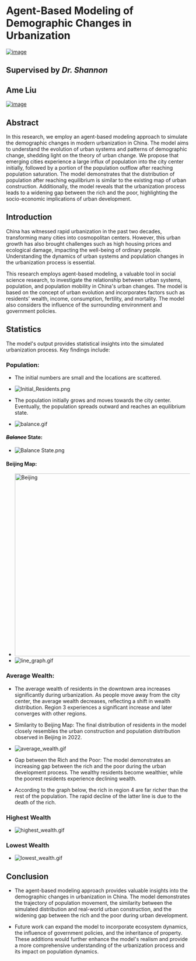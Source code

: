 # Agent-Based Modeling of Demographic Changes in Urbanization
[<img src="Images/Math.png" alt="image" width="">](https://research-repository.uwa.edu.au/en/persons/shannon-algar)

## Supervised by **___Dr. Shannon___**
## Ame Liu
[<img src="Images/Email.png" alt="image" width="">](mailto:22910358@student.uwa.edu.au)

## Abstract
In this research, we employ an agent-based modeling approach to simulate the demographic changes in modern urbanization in China. The model aims to understand the evolution of urban systems and patterns of demographic change, shedding light on the theory of urban change. We propose that emerging cities experience a large influx of population into the city center initially, followed by a portion of the population outflow after reaching population saturation. The model demonstrates that the distribution of population after reaching equilibrium is similar to the existing map of urban construction. Additionally, the model reveals that the urbanization process leads to a widening gap between the rich and the poor, highlighting the socio-economic implications of urban development.

## Introduction
China has witnessed rapid urbanization in the past two decades, transforming many cities into cosmopolitan centers. However, this urban growth has also brought challenges such as high housing prices and ecological damage, impacting the well-being of ordinary people. Understanding the dynamics of urban systems and population changes in the urbanization process is essential. 

This research employs agent-based modeling, a valuable tool in social science research, to investigate the relationship between urban systems, population, and population mobility in China's urban changes. The model is based on the concept of urban evolution and incorporates factors such as residents' wealth, income, consumption, fertility, and mortality. The model also considers the influence of the surrounding environment and government policies.

## Statistics
The model's output provides statistical insights into the simulated urbanization process. Key findings include:

### Population:
- The initial numbers are small and the locations are scattered.
- ![Initial_Residents.png](Images%2FInitial_Residents.png)

- The population initially grows and moves towards the city center. Eventually, the population spreads outward and reaches an equilibrium state.
- ![balance.gif](Gif%2Fbalance.gif)

#### _~~Balance~~_ State:

- ![Balance State.png](Images%2FBalance%20State.png)

#### Beijing Map:

- <img src="Images/Beijing.png" alt="Beijing" width="500">
- ![line_graph.gif](Gif%2Fline_graph.gif)


### Average Wealth:
- The average wealth of residents in the downtown area increases significantly during urbanization. As people move away from the city center, the average wealth decreases, reflecting a shift in wealth distribution. Region 3 experiences a significant increase and later converges with other regions.
- Similarity to Beijing Map: The final distribution of residents in the model closely resembles the urban construction and population distribution observed in Beijing in 2022.

- ![average_wealth.gif](Gif%2Faverage_wealth.gif)
- Gap between the Rich and the Poor: The model demonstrates an increasing gap between the rich and the poor during the urban development process. The wealthy residents become wealthier, while the poorest residents experience declining wealth.

- According to the graph below, the rich in region 4 are far richer than the rest of the population. The rapid decline of
the latter line is due to the death of the rich.
### Highest Wealth
- ![highest_wealth.gif](Gif%2Fhighest_wealth.gif)

### Lowest Wealth
- ![lowest_wealth.gif](Gif%2Flowest_wealth.gif)


## Conclusion
- The agent-based modeling approach provides valuable insights into the demographic changes in urbanization in China. The model demonstrates the trajectory of population movement, the similarity between the simulated distribution and real-world urban construction, and the widening gap between the rich and the poor during urban development.

- Future work can expand the model to incorporate ecosystem dynamics, the influence of government policies, and the inheritance of property. These additions would further enhance the model's realism and provide a more comprehensive understanding of the urbanization process and its impact on population dynamics.

